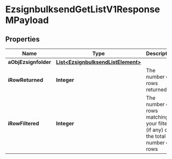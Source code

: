 

# EzsignbulksendGetListV1ResponseMPayload

## Properties

Name | Type | Description | Notes
------------ | ------------- | ------------- | -------------
**aObjEzsignfolder** | [**List&lt;EzsignbulksendListElement&gt;**](EzsignbulksendListElement.md) |  |  [optional]
**iRowReturned** | **Integer** | The number of rows returned | 
**iRowFiltered** | **Integer** | The number of rows matching your filters (if any) or the total number of rows | 




